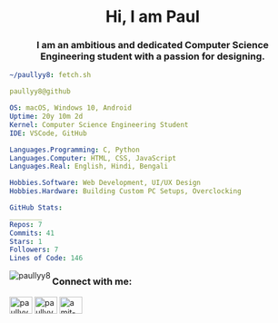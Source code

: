 <h1 align="center">Hi, I am Paul</h1>
<h3 align="center">I am an ambitious and dedicated Computer Science Engineering student with a passion for designing.</h3>

```yaml
~/paullyy8: fetch.sh
```

```yaml
paullyy8@github

OS: macOS, Windows 10, Android
Uptime: 20y 10m 2d   
Kernel: Computer Science Engineering Student  
IDE: VSCode, GitHub

Languages.Programming: C, Python  
Languages.Computer: HTML, CSS, JavaScript  
Languages.Real: English, Hindi, Bengali

Hobbies.Software: Web Development, UI/UX Design  
Hobbies.Hardware: Building Custom PC Setups, Overclocking 

GitHub Stats:
________
Repos: 7  
Commits: 41  
Stars: 1  
Followers: 7  
Lines of Code: 146

```
<p><img align="left" src="https://github-readme-stats.vercel.app/api/top-langs?username=paullyy8&show_icons=true&locale=en&layout=compact&theme=dark&hide_border=true" alt="paullyy8" /></p>
<h3 align="left">Connect with me:</h3>
<p align="left">
<a href="https://instagram.com/paullyy08" target="blank"><img align="center" src="https://raw.githubusercontent.com/rahuldkjain/github-profile-readme-generator/master/src/images/icons/Social/instagram.svg" alt="paullyy08" height="30" width="40" /></a>
<a href="https://twitter.com/paullyy009" target="blank"><img align="center" src="https://raw.githubusercontent.com/rahuldkjain/github-profile-readme-generator/master/src/images/icons/Social/twitter.svg" alt="paullyy009" height="30" width="40" /></a>
<a href="https://linkedin.com/in/amit-paul-403510212" target="blank"><img align="center" src="https://raw.githubusercontent.com/rahuldkjain/github-profile-readme-generator/master/src/images/icons/Social/linked-in-alt.svg" alt="amit-paul-403510212" height="30" width="40" /></a>
</p>


